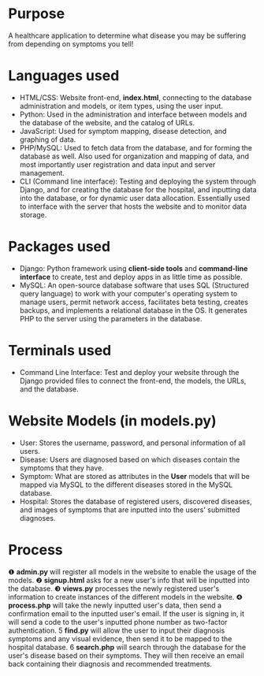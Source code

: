 # Purpose
A healthcare application to determine what disease you may be suffering from depending on symptoms you tell!

# Languages used  
 - HTML/CSS: Website front-end, **index.html**, connecting to the database administration and models, or item types, using the user input.
 - Python: Used in the administration and interface between models and the database of the website, and the catalog of URLs.
 - JavaScript: Used for symptom mapping, disease detection, and graphing of data. 
 - PHP/MySQL: Used to fetch data from the database, and for forming the database as well.  Also used for organization and mapping of data, and most importantly user registration and data input and server management. 
 - CLI (Command line interface): Testing and deploying the system through Django, and for creating the database for the hospital, and inputting data into the database, or for dynamic user data allocation.  Essentially used to interface with the server that hosts the website and to monitor data storage. 
   
# Packages used
 - Django:  Python framework using **client-side tools** and **command-line interface** to create, test and deploy apps in as little time as possible.
 - MySQL:  An open-source database software that uses SQL (Structured query language) to work with your computer's operating system to manage users,  permit network access, facilitates beta testing, creates backups, and implements a relational database in the OS. It generates PHP to the server using the parameters in the database.
 
# Terminals used
 - Command Line Interface: Test and deploy your website through the Django provided files to connect the front-end, the models, the URLs, and the database.

# Website Models (in models.py)
 - User:  Stores the username, password, and personal information of all users.
 - Disease: Users are diagnosed based on which diseases contain the symptoms that they have.
 - Symptom:  What are stored as attributes in the **User** models that will be mapped via MySQL to the different diseases stored in the MySQL database.
 - Hospital: Stores the database of registered users, discovered diseases, and images of symptoms that are inputted into the users' submitted diagnoses.

# Process
❶ **admin.py** will register all models in the website to enable the usage of the models.
❷ **signup.html** asks for a new user's info that will be inputted into the database.
❸ **views.py** processes the newly registered user's information to create instances of the different models in the website.
❹ **process.php** will take the newly inputted user's data, then send a confirmation email to the inputted user's email.  If the user is signing in, it will send a code to the user's inputted phone number as two-factor authentication.
5️ **find.py** will allow the user to input their diagnosis symptoms and any visual evidence, then send it to be mapped to the hospital database.
6️ **search.php** will search through the database for the user's disease based on their symptoms. They will then receive an email back containing their diagnosis and recommended treatments.
